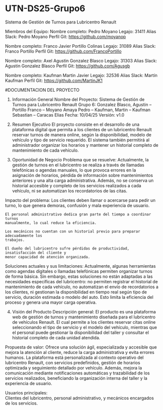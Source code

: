 # UTN-DS25-Grupo6
Sistema de Gestión de Turnos para Lubricentro Renault

Miembros del Equipo:
Nombre completo: Pedro Moyano
Legajo: 31411
Alias Slack: Pedro Moyano
Perfil Git: https://github.com/moyanop

Nombre completo: Franco Javier Portillo Colinas
Legajo: 31089
Alias Slack: Franco Portillo
Perfil Git: https://github.com/FrancoPortillo

Nombre completo: Axel Agustin Gonzalez Blasco
Legajo: 31303
Alias Slack: Agustin Gonzalez Blasco
Perfil Git: https://github.com/Agusgb

Nombre completo: Kaufman Martin Javier
Legajo: 32536
Alias Slack: Martín Kaufman
Perfil Git: https://github.com/MartinJK1

#DOCUMENTACION DEL PROYECTO
1. Información General 
    Nombre del Proyecto: Sistema de Gestión de Turnos para Lubricentro Renault 
    Grupo 6: Gonzalez Blasco, Agustin – Portillo Franco – Moyano Amaya Pedro – 
    Kaufman, Martin – Kaufman Sebastian – Caracas Elias 
    Fecha: 10/04/25 
    Versión: v1.0 

2. Resumen Ejecutivo 
    El proyecto consiste en el desarrollo de una plataforma digital que permita a los clientes 
    de un lubricentro Renault reservar turnos de manera online, según la disponibilidad, 
    modelo de vehículo y tipo de servicio requerido. El sistema también permitirá al 
    administrador organizar los horarios y mantener un historial completo de mantenimiento 
    de cada vehículo.

3. Oportunidad de Negocio 
Problema que se resuelve: 
    Actualmente, la gestión de turnos en el lubricentro se realiza a través de llamadas 
    telefónicas o agendas manuales, lo que provoca errores en la asignación de horarios, 
    pérdida de información sobre mantenimientos anteriores y una alta carga administrativa. 
    Además, no se conserva un historial accesible y completo de los servicios realizados a 
    cada vehículo, ni se automatizan los recordatorios de las citas. 

Impacto del problema: 
    Los clientes deben llamar o acercarse para pedir un turno, lo que genera demoras, 
    confusión y mala experiencia de usuario. 

    El personal administrativo dedica gran parte del tiempo a coordinar turnos 
    manualmente, lo cual reduce la eficiencia. 

    Los mecánicos no cuentan con un historial previo para preparar adecuadamente los 
    trabajos. 

    El dueño del lubricentro sufre pérdidas de productividad, insatisfacción del cliente y 
    menor capacidad de atención organizada.

Soluciones actuales y sus limitaciones: 
    Actualmente, algunas herramientas como agendas digitales o llamadas telefónicas 
    permiten organizar turnos de forma básica. Sin embargo, estas soluciones no están 
    adaptadas a las necesidades específicas del lubricentro: no permiten registrar el 
    historial de mantenimiento de cada vehículo, no automatizan el envío de recordatorios a 
    los clientes, ni gestionan la disponibilidad en tiempo real según tipo de servicio, duración 
    estimada o modelo del auto. Esto limita la eficiencia del proceso y genera una mayor 
    carga operativa. 
 
4. Visión del Producto 
Descripción general: 
    El producto es una plataforma web de gestión de turnos y mantenimiento diseñada para 
    el lubricentro de vehículos Renault. El cual permite a los clientes reservar citas online 
    seleccionando el tipo de servicio y el modelo del vehículo, mientras que el personal 
    puede gestionar la disponibilidad del taller y consultar el historial completo de cada 
    unidad atendida. 

Propuesta de valor: 
    Ofrece una solución ágil, especializada y accesible que mejora la atención al cliente, 
    reduce la carga administrativa y evita errores humanos. La plataforma está 
    personalizada al contexto operativo del lubricentro Renault, con servicios predefinidos, 
    gestión de horarios optimizada y seguimiento detallado por vehículo. Además, mejora la 
    comunicación mediante notificaciones automáticas y trazabilidad de los servicios 
    realizados, beneficiando la organización interna del taller y la experiencia de usuario. 

Usuarios principales:  
    Clientes del lubricentro, personal administrativo, y mecánicos encargados de los servicios.
